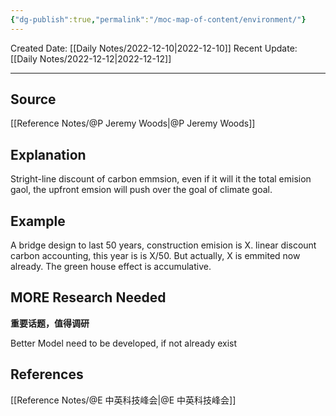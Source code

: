 ```yaml
---
{"dg-publish":true,"permalink":"/moc-map-of-content/environment/"}
---
```




<div class="transclusion internal-embed is-loaded"><div class="markdown-embed">





Created Date: [[Daily Notes/2022-12-10\|2022-12-10]]
Recent Update:  [[Daily Notes/2022-12-12\|2022-12-12]]

---

## Source
[[Reference Notes/@P Jeremy Woods\|@P Jeremy Woods]]

## Explanation
Stright-line discount of carbon emmsion, even if it will it the total emision gaol, the upfront emsion will push over the goal of climate goal.

## Example
A bridge design to last 50 years, construction emision is X. linear discount carbon accounting, this year is is X/50. But actually, X is emmited now already. The green house effect is accumulative. 

## MORE Research Needed
**重要话题，值得调研**

Better Model need to be developed, if not already exist



## References
[[Reference Notes/@E 中英科技峰会\|@E 中英科技峰会]]

</div></div>
